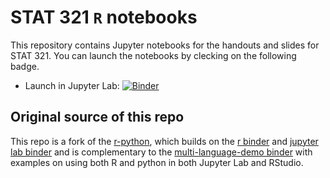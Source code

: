 # STAT 321 `R` notebooks

This repository contains Jupyter notebooks for the handouts and slides for STAT
321.  You can launch the notebooks by clecking on the following badge.

 - Launch in Jupyter Lab: [![Binder](http://mybinder.org/badge.svg)](http://mybinder.org/v2/gh/yardsale8/STAT321?urlpath=lab)

## Original source of this repo

This repo is a fork of the [r-python](https://github.com/binder-examples/r_with_python.git), which builds on the [r binder](https://github.com/binder-examples/r) and [jupyter lab binder](https://github.com/binder-examples/jupyterlab) and is complementary to the [multi-language-demo binder](https://github.com/binder-examples/multi-language-demo) with examples on using both R and python in both Jupyter Lab and RStudio.

